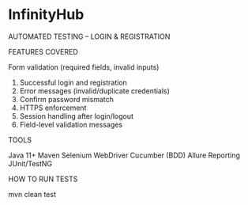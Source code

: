 # InfinityHub
AUTOMATED TESTING – LOGIN & REGISTRATION

FEATURES COVERED

Form validation (required fields, invalid inputs)
1. Successful login and registration
2. Error messages (invalid/duplicate credentials)
3. Confirm password mismatch
4. HTTPS enforcement
5. Session handling after login/logout
6. Field-level validation messages

TOOLS

Java 11+
Maven
Selenium WebDriver
Cucumber (BDD)
Allure Reporting
JUnit/TestNG

HOW TO RUN TESTS

mvn clean test


